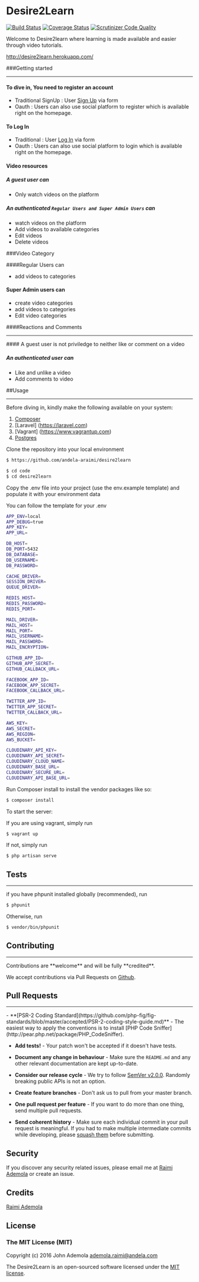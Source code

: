 # Desire2Learn

[![Build Status](https://travis-ci.org/andela-araimi/desire2learn.svg?branch=staging)](https://travis-ci.org/andela-araimi/desire2learn) [![Coverage Status](https://coveralls.io/repos/github/andela-araimi/desire2learn/badge.svg?branch=staging)](https://coveralls.io/github/andela-araimi/desire2learn?branch=staging) [![Scrutinizer Code Quality](https://scrutinizer-ci.com/g/andela-araimi/desire2learn/badges/quality-score.png?b=master)](https://scrutinizer-ci.com/g/andela-araimi/desire2learn/?branch=master)


Welcome to Desire2learn where learning is made available and easier through video tutorials.

http://desire2learn.herokuapp.com/

###Getting started
<hr> 

#### To dive in, You need to register an account 

- Traditional SignUp :  User [Sign Up](http://desire2learn.herokuapp.com/signup) via form
- Oauth : Users can also use social platform to register which is available right on the homepage.



#### To Log In 

- Traditional : User [Log In](http://desire2learn.herokuapp.com/login) via form
- Oauth : Users can also use social platform to login which is available right on the homepage.

#### Video resources

##### A guest user can 

- Only watch videos on the platform

##### An authenticated `Regular Users and Super Admin Users`  can 

- watch videos on the platform
- Add videos to available categories
- Edit videos
- Delete videos

###Video Category

####Regular Users can 

- add videos to categories

#### Super Admin users can 

- create video categories 
- add videos to categories
- Edit video categories



####Reactions and Comments
<hr>
#### A guest user is not priviledge to neither like or comment on a video

##### An authenticated user can 

- Like and  unlike a video
- Add comments to video


##Usage
<hr>

Before diving in, kindly make the following available on your system:

1. [Composer](https://getcomposer.org)
2. [Laravel] (https://laravel.com)
3. [Vagrant] (https://www.vagrantup.com) 
4. [Postgres](http://www.postgresql.org)

Clone the repository into your local environment

```bash
$ https://github.com/andela-araimi/desire2learn
```

```bash
$ cd code
$ cd desire2learn
```

Copy the .env file into your project (use the env.example template) and populate it with your environment data


You can follow the template for your .env
```bash
APP_ENV=local
APP_DEBUG=true
APP_KEY=
APP_URL=

DB_HOST=
DB_PORT=5432
DB_DATABASE=
DB_USERNAME=
DB_PASSWORD=

CACHE_DRIVER=
SESSION_DRIVER=
QUEUE_DRIVER=

REDIS_HOST=
REDIS_PASSWORD=
REDIS_PORT=

MAIL_DRIVER=
MAIL_HOST=
MAIL_PORT=
MAIL_USERNAME=
MAIL_PASSWORD=
MAIL_ENCRYPTION=

GITHUB_APP_ID=
GITHUB_APP_SECRET=
GITHUB_CALLBACK_URL=

FACEBOOK_APP_ID=
FACEBOOK_APP_SECRET=
FACEBOOK_CALLBACK_URL=

TWITTER_APP_ID=
TWITTER_APP_SECRET=
TWITTER_CALLBACK_URL=

AWS_KEY=
AWS_SECRET=
AWS_REGION=
AWS_BUCKET=

CLOUDINARY_API_KEY=
CLOUDINARY_API_SECRET=
CLOUDINARY_CLOUD_NAME=
CLOUDINARY_BASE_URL=
CLOUDINARY_SECURE_URL=
CLOUDINARY_API_BASE_URL=
```

Run Composer install to install the vendor packages like so:

```bash
$ composer install
```
To start the server:

If you are using vagrant, simply run

```bash
$ vagrant up
```
If not, simply run

```bash
$ php artisan serve
```


## Tests
<hr>
if you have phpunit installed globally (recommended), run

```bash
$ phpunit
```

Otherwise, run
```bash
$ vendor/bin/phpunit
```
## Contributing
<hr>
Contributions are **welcome** and will be fully **credited**.

We accept contributions via Pull Requests on [Github](https://github.com/andela-araimi/desire2learn).

## Pull Requests
<hr>
- **[PSR-2 Coding Standard](https://github.com/php-fig/fig-standards/blob/master/accepted/PSR-2-coding-style-guide.md)** - The easiest way to apply the conventions is to install [PHP Code Sniffer](http://pear.php.net/package/PHP_CodeSniffer).

- **Add tests!** - Your patch won't be accepted if it doesn't have tests.

- **Document any change in behaviour** - Make sure the `README.md` and any other relevant documentation are kept up-to-date.

- **Consider our release cycle** - We try to follow [SemVer v2.0.0](http://semver.org/). Randomly breaking public APIs is not an option.

- **Create feature branches** - Don't ask us to pull from your master branch.

- **One pull request per feature** - If you want to do more than one thing, send multiple pull requests.

- **Send coherent history** - Make sure each individual commit in your pull request is meaningful. If you had to make multiple intermediate commits while developing, please [squash them](http://www.git-scm.com/book/en/v2/Git-Tools-Rewriting-History#Changing-Multiple-Commit-Messages) before submitting.

## Security

If you discover any security related issues, please email me at [Raimi Ademola](ademola.raimi@andela.com) or create an issue.

## Credits

[Raimi Ademola](https://github.com/andela-araimi/desire2learn)

## License

### The MIT License (MIT)

Copyright (c) 2016 John Ademola <ademola.raimi@andela.com>

The Desire2Learn is an open-sourced software licensed under the [MIT license](http://opensource.org/licenses/MIT).
